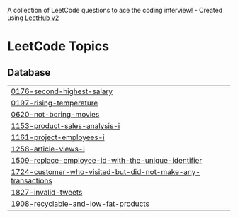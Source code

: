 A collection of LeetCode questions to ace the coding interview! - Created using [LeetHub v2](https://github.com/arunbhardwaj/LeetHub-2.0)
<!---LeetCode Topics Start-->
# LeetCode Topics
## Database
|  |
| ------- |
| [0176-second-highest-salary](https://github.com/shubhu0506/LeetCode/tree/master/0176-second-highest-salary) |
| [0197-rising-temperature](https://github.com/shubhu0506/LeetCode/tree/master/0197-rising-temperature) |
| [0620-not-boring-movies](https://github.com/shubhu0506/LeetCode/tree/master/0620-not-boring-movies) |
| [1153-product-sales-analysis-i](https://github.com/shubhu0506/LeetCode/tree/master/1153-product-sales-analysis-i) |
| [1161-project-employees-i](https://github.com/shubhu0506/LeetCode/tree/master/1161-project-employees-i) |
| [1258-article-views-i](https://github.com/shubhu0506/LeetCode/tree/master/1258-article-views-i) |
| [1509-replace-employee-id-with-the-unique-identifier](https://github.com/shubhu0506/LeetCode/tree/master/1509-replace-employee-id-with-the-unique-identifier) |
| [1724-customer-who-visited-but-did-not-make-any-transactions](https://github.com/shubhu0506/LeetCode/tree/master/1724-customer-who-visited-but-did-not-make-any-transactions) |
| [1827-invalid-tweets](https://github.com/shubhu0506/LeetCode/tree/master/1827-invalid-tweets) |
| [1908-recyclable-and-low-fat-products](https://github.com/shubhu0506/LeetCode/tree/master/1908-recyclable-and-low-fat-products) |
<!---LeetCode Topics End-->